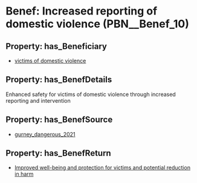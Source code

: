 # Benef: __Increased reporting of domestic violence__ (PBN__Benef_10)

## Property: has_Beneficiary

* [victims of domestic violence](../Stakeholder/PBN__Stakeholder_7)

## Property: has_BenefDetails

Enhanced safety for victims of domestic violence through increased reporting and intervention

## Property: has_BenefSource

* [gurney_dangerous_2021](../Article/PBN__Article_2)

## Property: has_BenefReturn

* [Improved well-being and protection for victims and potential reduction in harm](../BenefReturn/PBN__BenefReturn_10)

